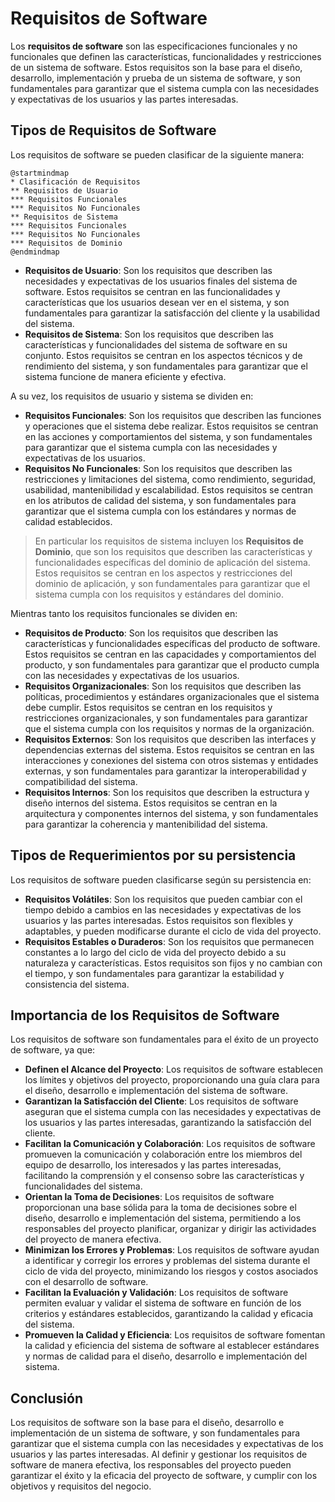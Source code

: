 # Requisitos de Software

Los **requisitos de software** son las especificaciones funcionales y no funcionales que definen las características,
funcionalidades y restricciones de un sistema de software. Estos requisitos son la base para el diseño, desarrollo,
implementación y prueba de un sistema de software, y son fundamentales para garantizar que el sistema cumpla con las
necesidades y expectativas de los usuarios y las partes interesadas.

## Tipos de Requisitos de Software

Los requisitos de software se pueden clasificar de la siguiente manera:

```plantuml
@startmindmap
* Clasificación de Requisitos
** Requisitos de Usuario
*** Requisitos Funcionales
*** Requisitos No Funcionales
** Requisitos de Sistema
*** Requisitos Funcionales
*** Requisitos No Funcionales
*** Requisitos de Dominio
@endmindmap
```

* **Requisitos de Usuario**: Son los requisitos que describen las necesidades y expectativas de los usuarios finales
  del sistema de software. Estos requisitos se centran en las funcionalidades y características que los usuarios desean
  ver en el sistema, y son fundamentales para garantizar la satisfacción del cliente y la usabilidad del sistema.
* **Requisitos de Sistema**: Son los requisitos que describen las características y funcionalidades del sistema de
  software en su conjunto. Estos requisitos se centran en los aspectos técnicos y de rendimiento del sistema, y son
  fundamentales para garantizar que el sistema funcione de manera eficiente y efectiva.

A su vez, los requisitos de usuario y sistema se dividen en:

* **Requisitos Funcionales**: Son los requisitos que describen las funciones y operaciones que el sistema debe realizar.
  Estos requisitos se centran en las acciones y comportamientos del sistema, y son fundamentales para garantizar que el
  sistema cumpla con las necesidades y expectativas de los usuarios.
* **Requisitos No Funcionales**: Son los requisitos que describen las restricciones y limitaciones del sistema, como
  rendimiento, seguridad, usabilidad, mantenibilidad y escalabilidad. Estos requisitos se centran en los atributos de
  calidad del sistema, y son fundamentales para garantizar que el sistema cumpla con los estándares y normas de calidad
  establecidos.

> En particular los requisitos de sistema incluyen los **Requisitos de Dominio**, que son los requisitos que describen
> las características y funcionalidades específicas del dominio de aplicación del sistema. Estos requisitos se centran
> en los aspectos y restricciones del dominio de aplicación, y son fundamentales para garantizar que el sistema cumpla
> con los requisitos y estándares del dominio.

Mientras tanto los requisitos funcionales se dividen en:

- **Requisitos de Producto**: Son los requisitos que describen las características y funcionalidades específicas del
  producto de software. Estos requisitos se centran en las capacidades y comportamientos del producto, y son
  fundamentales para garantizar que el producto cumpla con las necesidades y expectativas de los usuarios.
- **Requisitos Organizacionales**: Son los requisitos que describen las políticas, procedimientos y estándares
  organizacionales que el sistema debe cumplir. Estos requisitos se centran en los requisitos y restricciones
  organizacionales, y son fundamentales para garantizar que el sistema cumpla con los requisitos y normas de la
  organización.
- **Requisitos Externos**: Son los requisitos que describen las interfaces y dependencias externas del sistema. Estos
  requisitos se centran en las interacciones y conexiones del sistema con otros sistemas y entidades externas, y son
  fundamentales para garantizar la interoperabilidad y compatibilidad del sistema.
- **Requisitos Internos**: Son los requisitos que describen la estructura y diseño internos del sistema. Estos
  requisitos se centran en la arquitectura y componentes internos del sistema, y son fundamentales para garantizar la
  coherencia y mantenibilidad del sistema.

## Tipos de Requerimientos por su persistencia

Los requisitos de software pueden clasificarse según su persistencia en:

* **Requisitos Volátiles**: Son los requisitos que pueden cambiar con el tiempo debido a cambios en las necesidades y
  expectativas de los usuarios y las partes interesadas. Estos requisitos son flexibles y adaptables, y pueden
  modificarse durante el ciclo de vida del proyecto.
* **Requisitos Estables o Duraderos**: Son los requisitos que permanecen constantes a lo largo del ciclo de vida del
  proyecto debido a su naturaleza y características. Estos requisitos son fijos y no cambian con el tiempo, y son
  fundamentales para garantizar la estabilidad y consistencia del sistema.

## Importancia de los Requisitos de Software

Los requisitos de software son fundamentales para el éxito de un proyecto de software, ya que:

* **Definen el Alcance del Proyecto**: Los requisitos de software establecen los límites y objetivos del proyecto,
  proporcionando una guía clara para el diseño, desarrollo e implementación del sistema de software.
* **Garantizan la Satisfacción del Cliente**: Los requisitos de software aseguran que el sistema cumpla con las
  necesidades y expectativas de los usuarios y las partes interesadas, garantizando la satisfacción del cliente.
* **Facilitan la Comunicación y Colaboración**: Los requisitos de software promueven la comunicación y colaboración
  entre los miembros del equipo de desarrollo, los interesados y las partes interesadas, facilitando la comprensión y
  el consenso sobre las características y funcionalidades del sistema.
* **Orientan la Toma de Decisiones**: Los requisitos de software proporcionan una base sólida para la toma de decisiones
  sobre el diseño, desarrollo e implementación del sistema, permitiendo a los responsables del proyecto planificar,
  organizar y dirigir las actividades del proyecto de manera efectiva.
* **Minimizan los Errores y Problemas**: Los requisitos de software ayudan a identificar y corregir los errores y
  problemas del sistema durante el ciclo de vida del proyecto, minimizando los riesgos y costos asociados con el
  desarrollo de software.
* **Facilitan la Evaluación y Validación**: Los requisitos de software permiten evaluar y validar el sistema de software
  en función de los criterios y estándares establecidos, garantizando la calidad y eficacia del sistema.
* **Promueven la Calidad y Eficiencia**: Los requisitos de software fomentan la calidad y eficiencia del sistema de
  software al establecer estándares y normas de calidad para el diseño, desarrollo e implementación del sistema.

## Conclusión

Los requisitos de software son la base para el diseño, desarrollo e implementación de un sistema de software, y son
fundamentales para garantizar que el sistema cumpla con las necesidades y expectativas de los usuarios y las partes
interesadas. Al definir y gestionar los requisitos de software de manera efectiva, los responsables del proyecto pueden
garantizar el éxito y la eficacia del proyecto de software, y cumplir con los objetivos y requisitos del negocio.